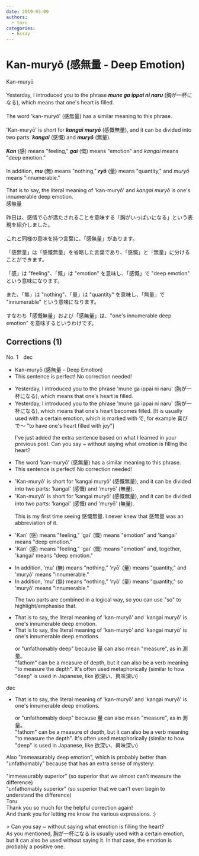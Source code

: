 ```yaml
---
date: 2019-03-09
authors:
  - toru
categories:
  - Essay
---
```


<h1 id="subject_show">Kan-muryō (感無量 - Deep Emotion)</h1>
<div class="date" hidden>Mar 9, 2019 15:43</div>
<div id="post"><div id="body_show_ori">
Kan-muryō<br/><br/>Yesterday, I introduced you to the phrase <strong><em>mune ga ippai ni naru</em></strong> (胸が一杯になる), which means that one's heart is filled.<br/><br/>The word 'kan-muryō' (感無量) has a similar meaning to this phrase.<br/><br/>'Kan-muryō' is short for <strong><em>kangai muryō</em></strong> (感慨無量), and it can be divided into two parts: <strong><em>kangai</em></strong> (感慨) and <strong><em>muryō</em></strong> (無量).<br/><br/><strong><em>Kan</em></strong> (感) means "feeling," <strong><em>gai</em></strong> (慨) means "emotion" and <em>kangai</em> means "deep emotion."<br/><br/>In addition, <strong><em>mu</em></strong> (無) means "nothing," <strong><em>ryō</em></strong> (量) means "quantity," and <em>muryō</em> means "innumerable."<br/><br/>That is to say, the literal meaning of 'kan-muryō' and <em>kangai muryō</em> is one's innumerable deep emotion.
</div></div>

<!-- more -->

<div id="post_ja"><div id="body_show_mo">
感無量<br/><br/>昨日は、感情で心が満たされることを意味する「胸がいっぱいになる」という表現を紹介しました。<br/><br/>これと同様の意味を持つ言葉に、「感無量」があります。<br/><br/>「感無量」は「感慨無量」を省略した言葉であり、「感慨」と「無量」に分けることができます。<br/><br/>「感」は "feeling"、「慨」は "emotion" を意味し、「感慨」で "deep emotion" という意味になります。<br/><br/>また、「無」は "nothing"、「量」は "quantity" を意味し、「無量」で "innumerable" という意味になります。<br/><br/>すなわち「感慨無量」および「感無量」は、"one's innumerable deep emotion" を意味するというわけです。
</div></div>

## Corrections (1)
<div id="block"><div class="first_name"> No. 1　<span class="just_name">dec</span></div><div id="block2">
<ul class="correction_field">
<li class="incorrect">Kan-muryō (感無量 - Deep Emotion)</li>
<li class="corrected perfect">This sentence is perfect! No correction needed!</li>
</ul>
<ul class="correction_field">
<li class="incorrect">Yesterday, I introduced you to the phrase 'mune ga ippai ni naru' (胸が一杯になる), which means that one's heart is filled.</li>
<li class="corrected correct">
Yesterday, I introduced you to the phrase 'mune ga ippai ni naru' (胸が一杯になる), which means that one's heart <span class="f_blue">becomes</span> filled. <span class="f_blue">[It is usually used with a certain emotion, which is marked with で, for example 喜びで～ "to have one's heart filled with joy"]</span>
<p class="correction_comment">I've just added the extra sentence based on what I learned in your previous post. Can you say ~ without saying what emotion is filling the heart?</p>
</li>
</ul>
<ul class="correction_field">
<li class="incorrect">The word 'kan-muryō' (感無量) has a similar meaning to this phrase.</li>
<li class="corrected perfect">This sentence is perfect! No correction needed!</li>
</ul>
<ul class="correction_field">
<li class="incorrect">'Kan-muryō' is short for 'kangai muryō' (感慨無量), and it can be divided into two parts: 'kangai' (感慨) and 'muryō' (無量).</li>
<li class="corrected correct">
'Kan-muryō' is short for 'kangai muryō' (感慨無量), and it can be divided into two parts: 'kangai' (感慨) and 'muryō' (無量).
<p class="correction_comment">This is my first time seeing 感慨無量. I never knew that 感無量 was an abbreviation of it.</p>
</li>
</ul>
<ul class="correction_field">
<li class="incorrect">'Kan' (感) means "feeling," 'gai' (慨) means "emotion" and 'kangai' means "deep emotion."</li>
<li class="corrected correct">
'Kan' (感) means "feeling," 'gai' (慨) means "emotion" and<span class="f_blue">, together,</span> 'kangai' means "deep emotion."
</li>
</ul>
<ul class="correction_field">
<li class="incorrect">In addition, 'mu' (無) means "nothing," 'ryō' (量) means "quantity," and 'muryō' means "innumerable."</li>
<li class="corrected correct">
In addition, 'mu' (無) means "nothing," 'ryō' (量) means "quantity," <span class="f_blue">so</span> 'muryō' means "innumerable."
<p class="correction_comment">The two parts are combined in a logical way, so you can use "so" to highlight/emphasise that.</p>
</li>
</ul>
<ul class="correction_field">
<li class="incorrect">That is to say, the literal meaning of 'kan-muryō' and 'kangai muryō' is one's innumerable deep emotion.</li>
<li class="corrected correct">
That is to say, the literal meaning of 'kan-muryō' and 'kangai muryō' is one's innumerable deep emotion<span class="f_blue">s</span>.
<p class="correction_comment">or "unfathomably deep" because 量 can also mean "measure", as in 測量。<br/>"fathom" can be a measure of depth, but it can also be a verb meaning "to measure the depth". It's often used metaphorically (similar to how "deep" is used in Japanese, like 欲深い、興味深い)</p>
</li>
</ul>
</div><div class="name"><span class="just_name">dec</span><br><div class="quote_field"><ul class="correction_field">
<li class="corrected correct">
That is to say, the literal meaning of 'kan-muryō' and 'kangai muryō' is one's innumerable deep emotion<span class="f_blue">s</span>.
<p class="correction_comment">
or "unfathomably deep" because 量 can also mean "measure", as in 測量。<br/>"fathom" can be a measure of depth, but it can also be a verb meaning "to measure the depth". It's often used metaphorically (similar to how "deep" is used in Japanese, like 欲深い、興味深い)
</p>
</li>
</ul></div>
Also "immeasurably deep emotion", which is probably better than "unfathomably" because that has an extra sense of mystery:<br/><br/>"immeasurably superior" (so superior that we almost can't measure the difference)<br/>"unfathomably superior" (so superior that we can't even begin to understand the difference)
</div>
<div class="name"><span class="just_name">Toru</span><br>
Thank you so much for the helpful correction again!<br/>And thank you for letting me know the various expressions. :)<br/><br/>&gt; Can you say ~ without saying what emotion is filling the heart?<br/>As you mentioned, 胸が一杯になる is usually used with a certain emotion, but it can also be used without saying it. In that case, the emotion is probably a positive one. 
</div>
</div>
